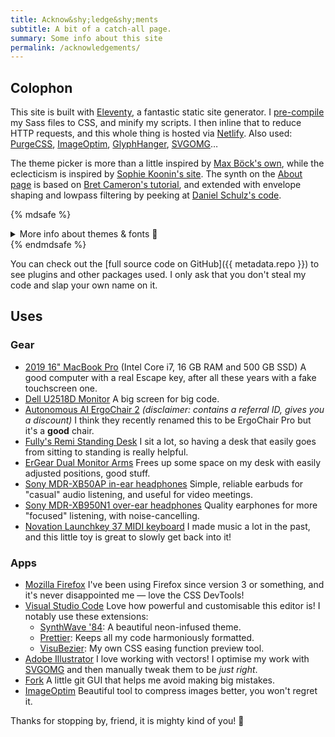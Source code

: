 ```yaml
---
title: Acknow&shy;ledge&shy;ments
subtitle: A bit of a catch-all page.
summary: Some info about this site
permalink: /acknowledgements/
---
```


## Colophon

This site is built with [Eleventy](https://www.11ty.dev/), a fantastic static site generator. I [pre-compile](/blog/eleventy-asset-pipeline-precompiled-assets/) my Sass files to CSS, and minify my scripts. I then inline that to reduce HTTP requests, and this whole thing is hosted via [Netlify](https://netlify.com/). Also used: [PurgeCSS](https://purgecss.com), [ImageOptim](https://imageoptim.com/mac), [GlyphHanger](https://github.com/zachleat/glyphhanger), [SVGOMG](https://jakearchibald.github.io/svgomg/)…

The theme picker is more than a little inspired by [Max Böck's own](https://mxb.dev), while the eclecticism is inspired by [Sophie Koonin's site](https://localghost.dev/). The synth on the [About page](/about/) is based on [Bret Cameron's tutorial](https://css-tricks.com/how-to-code-a-playable-synth-keyboard/), and extended with envelope shaping and lowpass filtering by peeking at [Daniel Schulz's code](https://iamschulz.com/building-a-synthesizer-in-javascript/).

{% mdsafe %}
<details class="expander">
    <summary class="cta expander-cta | u-width100" style="--btn-justify-content:center">More info about themes &amp; fonts 🎨</summary>
    <div class="expander-content">
        <ul>
            <li><strong>Dusk:</strong> A neon-infused, retrowave-inspired theme which is basically my entire online personality. It uses the gorgeous <a href="https://www.readvisions.com/marvin">Marvin Visions</a> typeface.</li>
            <li><strong>Dawn:</strong> This very-off-white theme aims to be a light-mode version of Dusk, with enough changes to give it its own spin.</li>
            <li><strong>Vapor:</strong> A vaporwave interpretation of a theme which was a lot of fun to make, I'll thank Sophie Koonin here again for embracing this aesthetic! <a href="https://www.dafont.com/vcr-osd-mono.font">VCR OSD Mono</a> was the obvious typeface choice.</li>
            <li><strong>Y2K:</strong> I grew up using Windows 98 and XP, so I kinda had to make this one as a little hommage. Don't miss out on the footer logo.</li>
            <li><strong>Neo-Tokyo:</strong> Retrowave is cool, but dystopian cyberpunk styles are cool too. This one is a little Akira-flavoured! The wide-as-heck headings are set in <a href="https://fonts.google.com/specimen/Syncopate">Syncopate</a>.</li>
            <li><strong>Campfire:</strong> Opposite from the previous one, this takes heavy inspiration from the video game Firewatch and <a href="http://ollymoss.com/#/firewatch/">Olly Moss</a>'s beautiful artwork, and goes for a "national parks" vibe, with headings looking perfect in <a href="https://www.dafont.com/hagona.font">Hagona</a>, and the shape of Mount Blanc in the homepage background, which is sometimes visible from my home town. The hero sections used most of <a href="https://codepen.io/scottkellum/details/poOWGQg">Scott Kellum</a>'s code for generative topography. (oh and also, <a href="https://alistairshepherd.uk/">Alistair</a> did all this better)</li>
        </ul>
    </div>
</details>
{% endmdsafe %}

You can check out the [full source code on GitHub]({{ metadata.repo }}) to see plugins and other packages used. I only ask that you don't steal my code and slap your own name on it.

## Uses

### Gear

-   [2019 16" MacBook Pro](https://www.apple.com/macbook-pro-16/) (Intel Core i7, 16 GB RAM and 500 GB SSD)
    A good computer with a real Escape key, after all these years with a fake touchscreen one.
-   [Dell U2518D Monitor](https://www.amazon.com/Dell-LED-Lit-Monitor-U2518D-Compatibility/dp/B075KGLYRL?linkCode=as2&tag=ratcgala-20)
    A big screen for big code.
-   [Autonomous AI ErgoChair 2](https://www.autonomous.ai/office-chairs/ergonomic-chair/?rid=7a4b2c) _(disclaimer: contains a referral ID, gives you a discount)_
    I think they recently renamed this to be ErgoChair Pro but it's a **good** chair.
-   [Fully's Remi Standing Desk](https://www.fully.com/standing-desks/remi-standing-desk.html)
    I sit a lot, so having a desk that easily goes from sitting to standing is really helpful.
-   [ErGear Dual Monitor Arms](https://www.amazon.com/gp/product/B085Y4HW8S?linkCode=as2&tag=ratcgala-20)
    Frees up some space on my desk with easily adjusted positions, good stuff.
-   [Sony MDR-XB50AP in-ear headphones](https://www.amazon.com/Sony-MDRXB50AP-Extra-Earbud-Headset/dp/B00JRD13T8?linkCode=as2&tag=ratcgala-20)
    Simple, reliable earbuds for "casual" audio listening, and useful for video meetings.
-   [Sony MDR-XB950N1 over-ear headphones](https://www.amazon.com/Sony-Wireless-Headphones-Bluetooth-Canceling/dp/B07KKMGG6H?linkCode=as2&tag=ratcgala-20)
    Quality earphones for more "focused" listening, with noise-cancelling.
-   [Novation Launchkey 37 MIDI keyboard](https://www.amazon.com/gp/product/B086N4W81X?linkCode=as2&tag=ratcgala-20)
    I made music a lot in the past, and this little toy is great to slowly get back into it!

### Apps

-   [Mozilla Firefox](https://www.mozilla.org/en-US/firefox/new/)
    I've been using Firefox since version 3 or something, and it's never disappointed me — love the CSS DevTools!
-   [Visual Studio Code](https://code.visualstudio.com/)
    Love how powerful and customisable this editor is! I notably use these extensions:
    -   [SynthWave '84](https://marketplace.visualstudio.com/items?itemName=RobbOwen.synthwave-vscode): A beautiful neon-infused theme.
    -   [Prettier](https://marketplace.visualstudio.com/items?itemName=esbenp.prettier-vscode): Keeps all my code harmoniously formatted.
    -   [VisuBezier](https://marketplace.visualstudio.com/items?itemName=chriskirknielsen.visubezier): My own CSS easing function preview tool.
-   [Adobe Illustrator](https://www.adobe.com/products/illustrator.html)
    I love working with vectors! I optimise my work with [SVGOMG](https://jakearchibald.github.io/svgomg/) and then manually tweak them to be _just right_.
-   [Fork](https://fork.dev/)
    A little git GUI that helps me avoid making big mistakes.
-   [ImageOptim](https://imageoptim.com/mac)
    Beautiful tool to compress images better, you won't regret it.

Thanks for stopping by, friend, it is mighty kind of you! 👋